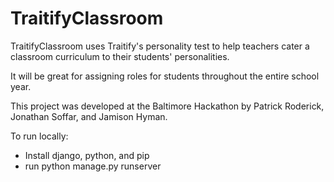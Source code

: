 TraitifyClassroom
=================

TraitifyClassroom uses Traitify's personality test to help teachers cater a classroom curriculum to their students' personalities.

It will be great for assigning roles for students throughout the entire school year.

This project was developed at the Baltimore Hackathon by Patrick Roderick, Jonathan Soffar, and Jamison Hyman.

To run locally:
- Install django, python, and pip
- run python manage.py runserver
